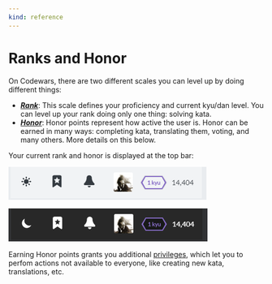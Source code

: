 ```yaml
---
kind: reference
---
```


# Ranks and Honor

On Codewars, there are two different scales you can level up by doing different things:

- [**_Rank_**](): This scale defines your proficiency and current kyu/dan level. You can level up your rank doing only one thing: solving kata.
- [**_Honor_**](): Honor points represent how active the user is. Honor can be earned in many ways: completing kata, translating them, voting, and many others. More details on this below.

Your current rank and honor is displayed at the top bar:

<div class="block dark:hidden">

![top bar](./img/top-bar_light.png)

</div>
<div class="hidden dark:block">

![top bar](./img/top-bar_dark.png)

</div>

Earning Honor points grants you additional [privileges](), which let you to perfom actions not available to everyone, like creating new kata, translations, etc.
